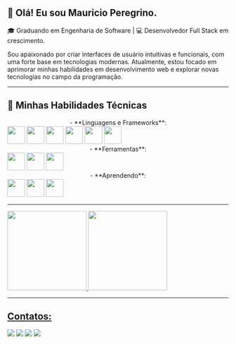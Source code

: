 <!--
**mauriciopssantos/mauriciopssantos** is a ✨ _special_ ✨ repository because its `README.md` (this file) appears on your GitHub profile.

Here are some ideas to get you started:

- 🔭 I’m currently working on ...
- 🌱 I’m currently learning ...
- 👯 I’m looking to collaborate on ...
- 🤔 I’m looking for help with ...
- 💬 Ask me about ...
- 📫 How to reach me: ...
- 😄 Pronouns: ...
- ⚡ Fun fact: ...
-->
## 👋 Olá! Eu sou Mauricio Peregrino.

🎓 Graduando em Engenharia de Software | 💻 Desenvolvedor Full Stack em crescimento.

Sou apaixonado por criar interfaces de usuário intuitivas e funcionais, com uma forte base em tecnologias modernas. Atualmente, estou focado em aprimorar minhas habilidades em desenvolvimento web e explorar novas tecnologias no campo da programação.

---

## 🚀 Minhas Habilidades Técnicas

<center>- **Linguagens e Frameworks**: </center>
            <img loading="lazy" src="https://cdn.jsdelivr.net/gh/devicons/devicon@latest/icons/javascript/javascript-original.svg" width="40" height="40"/>
            <img loading="lazy" src="https://cdn.jsdelivr.net/gh/devicons/devicon@latest/icons/html5/html5-original-wordmark.svg" width="40" height="40"/>
            <img loading="lazy" src="https://cdn.jsdelivr.net/gh/devicons/devicon@latest/icons/css3/css3-original-wordmark.svg" width="40" height="40"/>
            <img loading="lazy" src="https://cdn.jsdelivr.net/gh/devicons/devicon@latest/icons/php/php-plain.svg" width="40" height="40"/>
            <img loading="lazy" src="https://cdn.jsdelivr.net/gh/devicons/devicon@latest/icons/python/python-original-wordmark.svg" width="40" height="40" />
            <img loading="lazy" src="https://cdn.jsdelivr.net/gh/devicons/devicon@latest/icons/codeigniter/codeigniter-plain-wordmark.svg" width="40" height="40"/>
          
<center>- **Ferramentas**: </center>
            <img loading="lazy" src="https://cdn.jsdelivr.net/gh/devicons/devicon@latest/icons/git/git-original-wordmark.svg" width="40" height="40"/>
            <img loading="lazy" src="https://cdn.jsdelivr.net/gh/devicons/devicon@latest/icons/vscode/vscode-plain-wordmark.svg" width="40" height="40"/>
            <img loading="lazy" src="https://cdn.jsdelivr.net/gh/devicons/devicon@latest/icons/figma/figma-plain.svg" width="40" height="40"/>
          
<center>- **Aprendendo**:</center> 
            <img loading="lazy" src="https://cdn.jsdelivr.net/gh/devicons/devicon@latest/icons/react/react-original-wordmark.svg" width="40" height="40"/>
            <img loading="lazy" src="https://cdn.jsdelivr.net/gh/devicons/devicon@latest/icons/typescript/typescript-original.svg" width="40" height="40"/>
            <img loading="lazy" src="https://cdn.jsdelivr.net/gh/devicons/devicon@latest/icons/nextjs/nextjs-original-wordmark.svg" width="40" height="40"/>
          
---

<div>
<a href="https://github.com/seu-usuário-aqui">
<img loading="lazy" height="180em" src="https://github-readme-stats.vercel.app/api/top-langs/?username=mauriciopssantos&layout=compact&langs_count=7&theme=dracula"/>
<img loading="lazy" height="180em" src="https://github-readme-stats.vercel.app/api?username=mauriciopssantos&show_icons=true&theme=dracula&include_all_commits=true&count_private=true"/>
</div>

---

## Contatos:

<div>
<a href="[Mauricio's Youtube channel](https://www.youtube.com/@MauricioEnglishBoy)" target="_blank"><img loading="lazy" src="https://img.shields.io/badge/YouTube-FF0000?style=for-the-badge&logo=youtube&logoColor=white" target="_blank"></a>
<a href="[Mauricio's Instagram account](https://www.instagram.com/pilgrimmauricio/)" target="_blank"><img loading="lazy" src="https://img.shields.io/badge/-Instagram-%23E4405F?style=for-the-badge&logo=instagram&logoColor=white" target="_blank"></a>
<a href = "mailto:contato@mauriciopssantos1@gmail.com"><img loading="lazy" src="https://img.shields.io/badge/Gmail-D14836?style=for-the-badge&logo=gmail&logoColor=white" target="_blank"></a>
<a href="[Mauricio's LinkedIn account](https://www.linkedin.com/in/mauriciopsantos97/)" target="_blank"><img loading="lazy" src="https://img.shields.io/badge/-LinkedIn-%230077B5?style=for-the-badge&logo=linkedin&logoColor=white" target="_blank"></a>   
</div>
